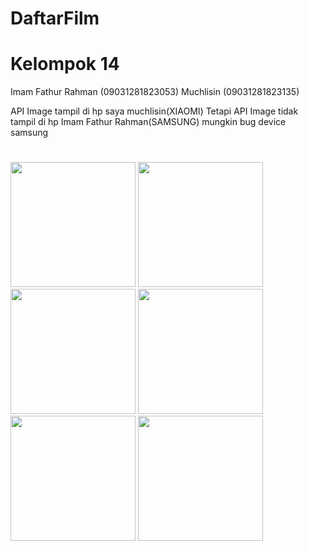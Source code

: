 # DaftarFilm
# Kelompok 14


Imam Fathur Rahman (09031281823053)
Muchlisin (09031281823135)


API Image tampil di hp saya muchlisin(XIAOMI)
Tetapi API Image tidak tampil di hp Imam Fathur Rahman(SAMSUNG)
mungkin bug device samsung

#
<img src="https://user-images.githubusercontent.com/71641236/100055111-eab8a780-2e55-11eb-809f-1d3735bd29ea.jpeg" width="200"/>
<img src="https://user-images.githubusercontent.com/48484495/100048062-8215fe80-2e46-11eb-849b-51ae0b68796d.jpg" width="200"/>
<img src="https://user-images.githubusercontent.com/48484495/100047820-fbf9b800-2e45-11eb-8556-49d6c8a17daa.jpg" width="200"/>
<img src="https://user-images.githubusercontent.com/71641236/100055118-ee4c2e80-2e55-11eb-8095-5ee13164eccd.jpeg" width="200"/>
<img src="https://user-images.githubusercontent.com/48484495/100048072-85a98580-2e46-11eb-92b4-5d54b2baa2b5.jpg" width="200"/>
<img src="https://user-images.githubusercontent.com/48484495/100048076-87734900-2e46-11eb-841b-ae16ff5dfb58.jpg" width="200"/>
